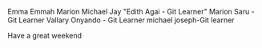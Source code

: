 Emma
Emmah
Marion
Michael
Jay
"Edith Agai - Git Learner"
Marion Saru - Git Learner
Vallary Onyando - Git Learner
michael joseph-Git learner


Have a great weekend